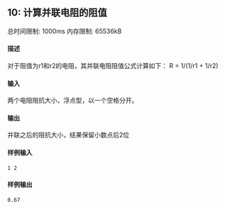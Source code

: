 ﻿## 10: 计算并联电阻的阻值
总时间限制: 1000ms     内存限制: 65536kB

#### 描述

对于阻值为r1和r2的电阻，其并联电阻阻值公式计算如下：
R = 1/(1/r1 + 1/r2)

#### 输入

两个电阻阻抗大小，浮点型，以一个空格分开。

#### 输出

并联之后的阻抗大小，结果保留小数点后2位

#### 样例输入

	1 2

#### 样例输出

    0.67


